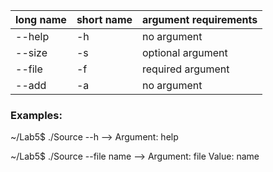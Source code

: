 
| long name | short name  | argument requirements |
| ----------|-------------|-----------------------|
| --help    | -h          | no argument           |
| --size    | -s          | optional argument     |
| --file    | -f          | required argument     |
| --add     | -a          | no argument           |


### Examples:

~/Lab5$ ./Source --h --> Argument: help

~/Lab5$ ./Source --file name --> Argument: file Value: name
